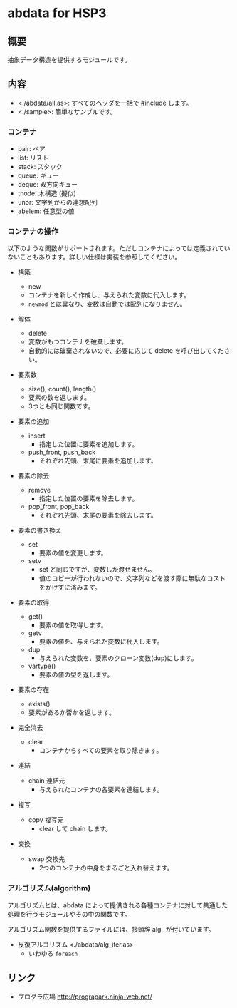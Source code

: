 # abdata for HSP3
## 概要
抽象データ構造を提供するモジュールです。

## 内容
* <./abdata/all.as>: すべてのヘッダを一括で \#include します。
* <./sample>: 簡単なサンプルです。

### コンテナ
* pair: ペア
* list: リスト
* stack: スタック
* queue: キュー
* deque: 双方向キュー
* tnode: 木構造 (擬似)
* unor: 文字列からの連想配列
* abelem: 任意型の値

### コンテナの操作
以下のような関数がサポートされます。ただしコンテナによっては定義されていないこともあります。詳しい仕様は実装を参照してください。

* 構築
  * new
  * コンテナを新しく作成し、与えられた変数に代入します。
  * `newmod` とは異なり、変数は自動では配列になりません。
* 解体
  * delete
  * 変数がもつコンテナを破棄します。
  * 自動的には破棄されないので、必要に応じて delete を呼び出してください。

* 要素数
  * size(), count(), length()
  * 要素の数を返します。
  * 3つとも同じ関数です。
* 要素の追加
  * insert
    * 指定した位置に要素を追加します。
  * push_front, push_back
    * それぞれ先頭、末尾に要素を追加します。
* 要素の除去
  * remove
    * 指定した位置の要素を除去します。
  * pop_front, pop_back
    * それぞれ先頭、末尾の要素を除去します。
* 要素の書き換え
  * set
    * 要素の値を変更します。
  * setv
    * set と同じですが、変数しか渡せません。
    * 値のコピーが行われないので、文字列などを渡す際に無駄なコストをかけずに済みます。
* 要素の取得
  * get()
    * 要素の値を取得します。
  * getv
    * 要素の値を、与えられた変数に代入します。
  * dup
    * 与えられた変数を、要素のクローン変数(dup)にします。
  * vartype()
    * 要素の値の型を返します。
* 要素の存在
  * exists()
  * 要素があるか否かを返します。

* 完全消去
  * clear
    * コンテナからすべての要素を取り除きます。
* 連結
  * chain 連結元
    * 与えられたコンテナの各要素を連結します。
* 複写
  * copy 複写元
    * clear して chain します。
* 交換
  * swap 交換先
    * 2つのコンテナの中身をまるごと入れ替えます。

### アルゴリズム(algorithm)
アルゴリズムとは、abdata によって提供される各種コンテナに対して共通した処理を行うモジュールやその中の関数です。

アルゴリズム関数を提供するファイルには、接頭辞 alg_ が付いています。

* 反復アルゴリズム <./abdata/alg_iter.as>
  * いわゆる `foreach` 

## リンク
* プログラ広場 <http://prograpark.ninja-web.net/>
